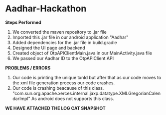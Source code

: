 # Aadhar-Hackathon

**Steps Performed**
1. We converted the maven repository to .jar file
2. Imported this .jar file in our android application "Aadhar"
3. Added dependencies for the .jar file in build.gradle
4. Designed the UI page and backend
5. Created object of OtpAPIClientMain.java in our MainActivity.java file
6. We passed our Aadhar ID to the OtpAPIClient API

**PROBLEMS / ERRORS**
1. Our code is printing the unique txnId but after that as our code moves to the xml file generation process our code crashes.
2. Our code is crashing beacause of this class. "com.sun.org.apache.xerces.internal.jaxp.datatype.XMLGregorianCalendarImpl"
As android does not supports this class.

**WE HAVE ATTACHED THE LOG CAT SNAPSHOT**

